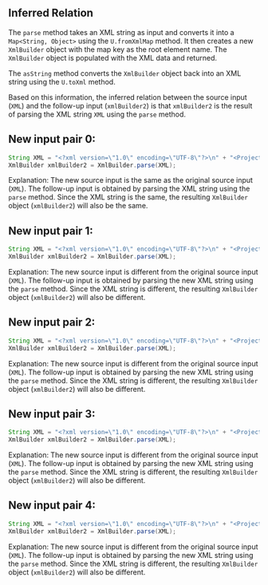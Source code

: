 ## Inferred Relation
The `parse` method takes an XML string as input and converts it into a `Map<String, Object>` using the `U.fromXmlMap` method. It then creates a new `XmlBuilder` object with the map key as the root element name. The `XmlBuilder` object is populated with the XML data and returned.

The `asString` method converts the `XmlBuilder` object back into an XML string using the `U.toXml` method.

Based on this information, the inferred relation between the source input (`XML`) and the follow-up input (`xmlBuilder2`) is that `xmlBuilder2` is the result of parsing the XML string `XML` using the `parse` method.

## New input pair 0:
```java
String XML = "<?xml version=\"1.0\" encoding=\"UTF-8\"?>\n" + "<Projects>\n" + "  <underscore-java language=\"Java\" scm=\"SVN\">\n" + "    <Location type=\"URL\">https://github.com/javadev/underscore-java/</Location>\n" + "  </underscore-java>\n" + "  <JetS3t language=\"Java\" scm=\"CVS\">\n" + "    <Location type=\"URL\">https://jets3t.s3.amazonaws.com/index.html</Location>\n" + "  </JetS3t>\n" + "</Projects>";
XmlBuilder xmlBuilder2 = XmlBuilder.parse(XML);
```

Explanation: The new source input is the same as the original source input (`XML`). The follow-up input is obtained by parsing the XML string using the `parse` method. Since the XML string is the same, the resulting `XmlBuilder` object (`xmlBuilder2`) will also be the same.

## New input pair 1:
```java
String XML = "<?xml version=\"1.0\" encoding=\"UTF-8\"?>\n" + "<Projects>\n" + "  <underscore-java language=\"Java\" scm=\"Git\">\n" + "    <Location type=\"URL\">https://github.com/javadev/underscore-java/</Location>\n" + "  </underscore-java>\n" + "  <JetS3t language=\"Java\" scm=\"CVS\">\n" + "    <Location type=\"URL\">https://jets3t.s3.amazonaws.com/index.html</Location>\n" + "  </JetS3t>\n" + "</Projects>";
XmlBuilder xmlBuilder2 = XmlBuilder.parse(XML);
```

Explanation: The new source input is different from the original source input (`XML`). The follow-up input is obtained by parsing the new XML string using the `parse` method. Since the XML string is different, the resulting `XmlBuilder` object (`xmlBuilder2`) will also be different.

## New input pair 2:
```java
String XML = "<?xml version=\"1.0\" encoding=\"UTF-8\"?>\n" + "<Projects>\n" + "  <underscore-java language=\"Java\" scm=\"SVN\">\n" + "    <Location type=\"URL\">https://github.com/javadev/underscore-java/</Location>\n" + "  </underscore-java>\n" + "  <JetS3t language=\"Java\" scm=\"Git\">\n" + "    <Location type=\"URL\">https://jets3t.s3.amazonaws.com/index.html</Location>\n" + "  </JetS3t>\n" + "</Projects>";
XmlBuilder xmlBuilder2 = XmlBuilder.parse(XML);
```

Explanation: The new source input is different from the original source input (`XML`). The follow-up input is obtained by parsing the new XML string using the `parse` method. Since the XML string is different, the resulting `XmlBuilder` object (`xmlBuilder2`) will also be different.

## New input pair 3:
```java
String XML = "<?xml version=\"1.0\" encoding=\"UTF-8\"?>\n" + "<Projects>\n" + "  <underscore-java language=\"Java\" scm=\"SVN\">\n" + "    <Location type=\"URL\">https://github.com/javadev/underscore-java/</Location>\n" + "  </underscore-java>\n" + "  <JetS3t language=\"Java\" scm=\"CVS\">\n" + "    <Location type=\"URL\">https://example.com</Location>\n" + "  </JetS3t>\n" + "</Projects>";
XmlBuilder xmlBuilder2 = XmlBuilder.parse(XML);
```

Explanation: The new source input is different from the original source input (`XML`). The follow-up input is obtained by parsing the new XML string using the `parse` method. Since the XML string is different, the resulting `XmlBuilder` object (`xmlBuilder2`) will also be different.

## New input pair 4:
```java
String XML = "<?xml version=\"1.0\" encoding=\"UTF-8\"?>\n" + "<Projects>\n" + "  <underscore-java language=\"Java\" scm=\"SVN\">\n" + "    <Location type=\"URL\">https://github.com/javadev/underscore-java/</Location>\n" + "  </underscore-java>\n" + "  <JetS3t language=\"Java\" scm=\"CVS\">\n" + "    <Location type=\"File\">/path/to/file</Location>\n" + "  </JetS3t>\n" + "</Projects>";
XmlBuilder xmlBuilder2 = XmlBuilder.parse(XML);
```

Explanation: The new source input is different from the original source input (`XML`). The follow-up input is obtained by parsing the new XML string using the `parse` method. Since the XML string is different, the resulting `XmlBuilder` object (`xmlBuilder2`) will also be different.